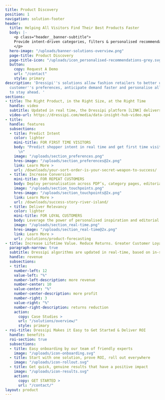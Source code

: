 ```yaml
---
title: Product Discovery
position: 1
navigation: solution-footer
header:
  title: Helping All Visitors Find Their Best Products Faster
  body: |-
    <p class="header__banner-subtitle">
    Provide intent-driven categories, filters & personalised recommendations for first time visitors as well as repeat customers
    </p>
  hero-image: "/uploads/banner-solutions-overview.png"
  page-title: Product Discovery
  page-title-icon: "/uploads/icon_personalised-recommendations-grey.svg"
  button:
    copy: Request A Demo
    url: "/contact"
    style: primary
description: 'Dressipi''s solutions allow fashion retailers to better understand their
  customer''s preferences, anticipate demand faster and personalise all touchpoints
  to stay ahead. '
sections:
- title: The Right Product, in the Right Size, at the Right Time
  handle: video
  subtitle: Updated in real time, the Dressipi platform [LINK] delivers relevant products & inspiration online, in-store, in-app, email and through new journeys of the future (VR & AR). 
  video-url: https://dressipi.com/media/data-insight-hub-video.mp4
- title: 
  handle: features
  subsections:
  - title: Predict Intent
    color: lighter
    mini-title: FOR FIRST TIME VISITORS
    body: "Predict shopper intent in real time and get first time visitors to make one more click & start them on a journey of personalised product discovery
      \n"
    image: "/uploads/section_preferences.png"
    hres-image: "/uploads/section_preferences@2x.png"
    link: Learn More >
    url: /downloads/your-sort-order-is-your-secret-weapon-to-success/
  - title: Increase Conversion
    mini-title: FOR REPEAT CUSTOMERS
    body: Deploy personalisation across PDP’s, category pages, editorial themes and filters to increase conversion across the board
    image: "/uploads/section_touchpoints.png"
    hres-image: "/uploads/section_touchpoints@2x.png"
    link: Learn More >
    url: /downloads/success-story-river-island/
  - title: Deliver Relevancy
    color: lighter
    mini-title: FOR LOYAL CUSTOMERS
    body: Leverage the power of personalised inspiration and editorial to demonstrate how much you know and understand your loyal customers
    image: "/uploads/section_real-time.png"
    hres-image: "/uploads/section_real-time@2x.png"
    link: Learn More >
    url: /solutions/product-forecasting
- title: Increase Lifetime Value. Reduce Returns. Greater Customer Loyalty.
  paragraph-narrow: true
  subtitle: Dressipi algorithms are updated in real-time, based on in-session customer behaviour and changes in product availability so our clients deliver on their key KPI’s.
  handle: revenue
  subsections:
  - title:
    number-left: 12
    value-left: "%"
    number-left-description: more revenue
    number-center: 10
    value-center: "%"
    number-center-description: more profit
    number-right: 3
    value-right: "%"
    number-right-description: returns reduction
    action:
      copy: Case Studies >
      url: "/solutions/overview/"
      style: primary
- roi-title: Dressipi Makes it Easy to Get Started & Deliver ROI
  handle: benefits
  roi-section: true
  subsections:
  - title: Easy onboarding by our team of friendly experts
    image: "/uploads/icon-onboarding.svg"
  - title: Start with one solution, prove ROI, roll out everywhere
    image: "/uploads/icon-rollout.svg"
  - title: Get quick, genuine results that have a positive impact
    image: "/uploads/icon-results.svg"
    action:
      copy: GET STARTED >
      url: "/contact/"
layout: product
---
```


